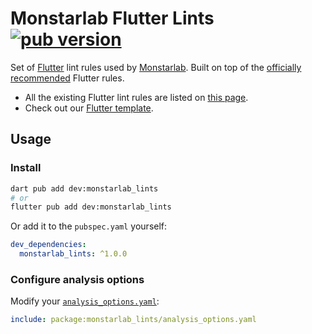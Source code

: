 # Monstarlab Flutter Lints [![pub version][pub-version-img]][pub-version-url]

Set of [Flutter](https://flutter.dev) lint rules used by [Monstarlab](https://monstar-lab.com/global). Built on top of the [officially recommended](https://pub.dev/packages/flutter_lints) Flutter rules.

- All the existing Flutter lint rules are listed on [this page](https://dart.dev/tools/linter-rules).
- Check out our [Flutter template](https://github.com/monstar-lab-oss/flutter-template).

## Usage

### Install

```bash
dart pub add dev:monstarlab_lints
# or
flutter pub add dev:monstarlab_lints
```

Or add it to the `pubspec.yaml` yourself:

```yaml
dev_dependencies:
  monstarlab_lints: ^1.0.0
```

### Configure analysis options

Modify your [`analysis_options.yaml`](https://dart.dev/tools/analysis#the-analysis-options-file):

```yaml
include: package:monstarlab_lints/analysis_options.yaml
```


<!-- References -->
[pub-version-img]: https://img.shields.io/badge/pub-v1.0.0-0175c2?logo=flutter
[pub-version-url]: https://pub.dev/packages/monstarlab_lints